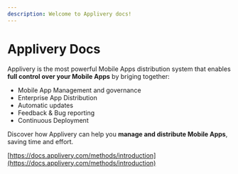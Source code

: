 ```yaml
---
description: Welcome to Applivery docs!
---
```


# Applivery Docs

Applivery is the most powerful Mobile Apps distribution system that enables **full control over your Mobile Apps** by briging together:

* Mobile App Management and governance
* Enterprise App Distribution
* Automatic updates
* Feedback & Bug reporting
* Continuous Deployment

Discover how Applivery can help you **manage and distribute Mobile Apps**, saving time and effort.

[https://docs.applivery.com/methods/introduction](https://docs.applivery.com/methods/introduction)

